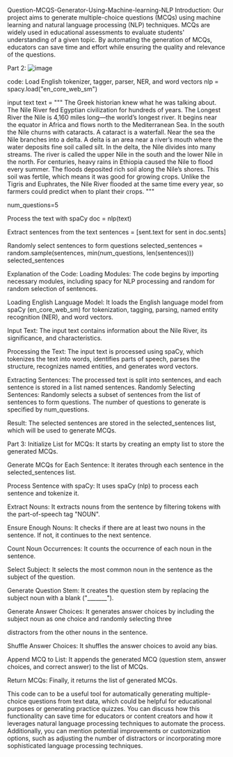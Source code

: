 Question-MCQS-Generator-Using-Machine-learning-NLP
Introduction:
Our project aims to generate multiple-choice questions (MCQs) using machine learning and natural language processing (NLP) techniques. MCQs are widely used in educational assessments to evaluate students' understanding of a given topic. By automating the generation of MCQs, educators can save time and effort while ensuring the quality and relevance of the questions.

Part 2:
![image](https://github.com/kartikmongia/MCQ_Generator_Application_2/assets/135815798/a0b4260e-e21c-4520-b1b7-0997a3597650)

code:
Load English tokenizer, tagger, parser, NER, and word vectors
nlp = spacy.load("en_core_web_sm")

input text
text = """ The Greek historian knew what he was talking about. The Nile River fed Egyptian civilization for hundreds of years. The Longest River the Nile is 4,160 miles long—the world’s longest river. It begins near the equator in Africa and flows north to the Mediterranean Sea. In the south the Nile churns with cataracts. A cataract is a waterfall. Near the sea the Nile branches into a delta. A delta is an area near a river’s mouth where the water deposits fine soil called silt. In the delta, the Nile divides into many streams. The river is called the upper Nile in the south and the lower Nile in the north. For centuries, heavy rains in Ethiopia caused the Nile to flood every summer. The floods deposited rich soil along the Nile’s shores. This soil was fertile, which means it was good for growing crops. Unlike the Tigris and Euphrates, the Nile River flooded at the same time every year, so farmers could predict when to plant their crops. """

num_questions=5

Process the text with spaCy
doc = nlp(text)

Extract sentences from the text
sentences = [sent.text for sent in doc.sents]

Randomly select sentences to form questions
selected_sentences = random.sample(sentences, min(num_questions, len(sentences))) selected_sentences

Explanation of the Code:
Loading Modules:
The code begins by importing necessary modules, including spacy for NLP processing and random for random selection of sentences.

Loading English Language Model:
It loads the English language model from spaCy (en_core_web_sm) for tokenization, tagging, parsing, named entity recognition (NER), and word vectors.

Input Text:
The input text contains information about the Nile River, its significance, and characteristics.

Processing the Text:
The input text is processed using spaCy, which tokenizes the text into words, identifies parts of speech, parses the structure, recognizes named entities, and generates word vectors.

Extracting Sentences:
The processed text is split into sentences, and each sentence is stored in a list named sentences. Randomly Selecting Sentences: Randomly selects a subset of sentences from the list of sentences to form questions. The number of questions to generate is specified by num_questions.

Result:
The selected sentences are stored in the selected_sentences list, which will be used to generate MCQs.

Part 3:
Initialize List for MCQs: It starts by creating an empty list to store the generated MCQs.

Generate MCQs for Each Sentence: It iterates through each sentence in the selected_sentences list.

Process Sentence with spaCy: It uses spaCy (nlp) to process each sentence and tokenize it.

Extract Nouns: It extracts nouns from the sentence by filtering tokens with the part-of-speech tag "NOUN".

Ensure Enough Nouns: It checks if there are at least two nouns in the sentence. If not, it continues to the next sentence.

Count Noun Occurrences: It counts the occurrence of each noun in the sentence.

Select Subject: It selects the most common noun in the sentence as the subject of the question.

Generate Question Stem: It creates the question stem by replacing the subject noun with a blank ("_______").

Generate Answer Choices: It generates answer choices by including the subject noun as one choice and randomly selecting three

distractors from the other nouns in the sentence.

Shuffle Answer Choices: It shuffles the answer choices to avoid any bias.

Append MCQ to List: It appends the generated MCQ (question stem, answer choices, and correct answer) to the list of MCQs.

Return MCQs: Finally, it returns the list of generated MCQs.

This code can to be a useful tool for automatically generating multiple-choice questions from text data, which could be helpful for educational purposes or generating practice quizzes. You can discuss how this functionality can save time for educators or content creators and how it leverages natural language processing techniques to automate the process. Additionally, you can mention potential improvements or customization options, such as adjusting the number of distractors or incorporating more sophisticated language processing techniques.
